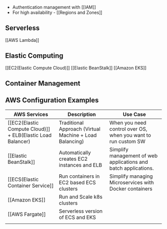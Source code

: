 * Authentication management with [[IAM]]
* For high availability - [[Regions and Zones]]
## Serverless
[[AWS Lambda]]

## Elastic Computing
[[EC2(Elastic Compute Cloud)]]
[[Elastic BeanStalk]]
[[Amazon EKS]]

## Container Management

## AWS Configuration Examples
| AWS Services                                                | Description                                             | Use Case                                                        |
| ----------------------------------------------------------- | ------------------------------------------------------- | --------------------------------------------------------------- |
| [[EC2(Elastic Compute Cloud)]] + ELB(Elastic Load Balancer) | Traditional Approach (Virtual Machine + Load Balancing) | When you need control over OS, when you want to run custom SW   |
| [[Elastic BeanStalk]]                                       | Automatically creates EC2 instances and ELB             | Simplify management of web applications and batch applications. |
| [[ECS(Elastic Container Service]]                           | Run containers in EC2 based ECS clusters                | Simplify managing Microservices with Docker containers          |
| [[Amazon EKS]]                                              | Run and Scale k8s clusters                              |                                                                 |
| [[AWS Fargate]]                                             | Serverless version of ECS and EKS                       |                                                                 |
|                                                             |                                                         |                                                                 |

